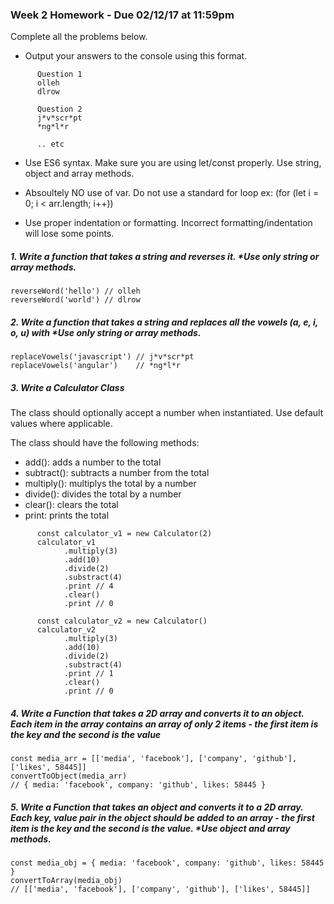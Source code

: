### Week 2 Homework - Due 02/12/17 at 11:59pm

Complete all the problems below.

- Output your answers to the console using this format.

```
      Question 1
      olleh
      dlrow

      Question 2
      j*v*scr*pt
      *ng*l*r

      .. etc
```

- Use ES6 syntax. Make sure you are using let/const properly. Use string, object and array methods.

- Absoultely NO use of var.  Do not use a standard for loop ex: (for (let i = 0; i < arr.length; i++))

- Use proper indentation or formatting.  Incorrect formatting/indentation will lose some points.


##### 1. Write a function that takes a string and reverses it. *Use only string or array methods.
    reverseWord('hello') // olleh
    reverseWord('world') // dlrow


##### 2. Write a function that takes a string and replaces all the vowels (a, e, i, o, u) with *Use only string or array methods.
    replaceVowels('javascript') // j*v*scr*pt
    replaceVowels('angular')    // *ng*l*r


##### 3. Write a Calculator Class
The class should optionally accept a number when instantiated. Use default values where applicable.

The class should have the following methods:
- add(): adds a number to the total <br />
- subtract(): subtracts a number from the total <br />
- multiply(): multiplys the total by a number <br />
- divide(): divides the total by a number <br />
- clear(): clears the total <br />
- print: prints the total

```
      const calculator_v1 = new Calculator(2)
      calculator_v1
            .multiply(3)
            .add(10)
            .divide(2)
            .substract(4)
            .print // 4
            .clear()
            .print // 0

      const calculator_v2 = new Calculator()
      calculator_v2
            .multiply(3)
            .add(10)
            .divide(2)
            .substract(4)
            .print // 1
            .clear()
            .print // 0
```            


##### 4. Write a Function that takes a 2D array and converts it to an object.  Each item in the array contains an array of only 2 items - the first item is the key and the second is the value
    const media_arr = [['media', 'facebook'], ['company', 'github'], ['likes', 58445]]
    convertToObject(media_arr)
    // { media: 'facebook', company: 'github', likes: 58445 }


##### 5. Write a Function that takes an object and converts it to a 2D array.  Each key, value pair in the object should be added to an array - the first item is the key and the second is the value. *Use object and array methods.
    const media_obj = { media: 'facebook', company: 'github', likes: 58445 }
    convertToArray(media_obj)
    // [['media', 'facebook'], ['company', 'github'], ['likes', 58445]]





